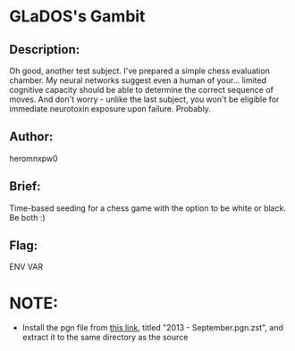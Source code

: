 # GLaDOS's Gambit

## Description: 
Oh good, another test subject. I've prepared a simple chess evaluation chamber. My neural networks suggest even a human of your... limited cognitive capacity should be able to determine the correct sequence of moves. And don't worry - unlike the last subject, you won't be eligible for immediate neurotoxin exposure upon failure. Probably.

## Author: 
heromnxpw0

## Brief: 
Time-based seeding for a chess game with the option to be white or black. Be both :)

## Flag: 
ENV VAR

# NOTE:
- Install the pgn file from [this link](https://database.lichess.org/), titled "2013 - September.pgn.zst", and extract it to the same directory as the source
